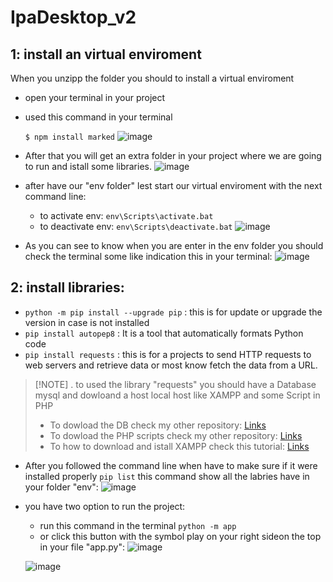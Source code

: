 # IpaDesktop_v2
## 1: install an virtual enviroment
When you unzipp the folder you should to install a virtual enviroment
- open your terminal in your project 
- used this command in your terminal
  
   `$ npm install marked`
  ![image](https://github.com/Matein117/IpaAppDekstop/assets/89878803/55b473f6-0db1-41c8-bca9-b22d217669ff)

- After that you will get an extra folder in your project where we are going to run and istall some libraries.
  ![image](https://github.com/Matein117/IpaAppDekstop/assets/89878803/9ab49d1e-8ce4-4d07-b0d8-b61fcf6c5a01)


- after have our "env folder" lest start our virtual enviroment with the next command line:
   - to activate env: `env\Scripts\activate.bat`
   - to deactivate env: `env\Scripts\deactivate.bat`
  ![image](https://github.com/Matein117/IpaAppDekstop/assets/89878803/0084c7d5-c76a-4a07-8113-d7b945cdbbb5)

- As you can see to know when you are enter in the env folder you should check the terminal some like indication this in your terminal:
![image](https://github.com/Matein117/IpaAppDekstop/assets/89878803/f243ac42-8408-4c51-ad2c-2ee10afd8798)

## 2: install libraries:
- `python -m pip install --upgrade pip` : this is for update or upgrade the version in case is not installed 
- `pip install autopep8` : It is a tool that automatically formats Python code 
- `pip install requests` : this is for a projects to send HTTP requests to web servers and retrieve data or most know fetch the data from a URL. 
> [!NOTE] . to used the library "requests" you should have a Database mysql and dowloand a host local host like XAMPP and some Script in PHP 
> - To dowload the DB check my other repository: [Links](https://github.com/Matein117/IPA_DB)
> - To dowload the PHP scripts check my other repository: [Links](https://github.com/Matein117/IPA_connection_db)
> - To how to download and istall XAMPP check this tutorial: [Links](https://www.youtube.com/watch?v=G2VEf-8nepc)
- After you followed the command line when have to make sure if it were installed properly `pip list` this command show all the labries have in your folder "env":
  ![image](https://github.com/Matein117/IpaAppDekstop/assets/89878803/9111907c-fb42-4b48-9716-9aba515ef89f)
- you have two option to run the project:
  - run this command in the terminal `python -m app`
  - or click this button with the symbol play on your right sideon the top in your file "app.py": ![image](https://github.com/Matein117/IpaAppDekstop/assets/89878803/a6775d35-d1e1-4270-ab24-cb75951e88d7)
 
  ![image](https://github.com/Matein117/IpaAppDekstop/assets/89878803/1fcde1b6-4cd1-47d5-8782-efd93347bd59)

 






